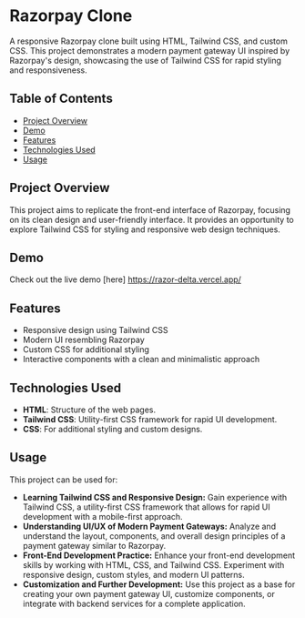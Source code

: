 # Razorpay Clone


A responsive Razorpay clone built using HTML, Tailwind CSS, and custom CSS. This project demonstrates a modern payment gateway UI inspired by Razorpay's design, showcasing the use of Tailwind CSS for rapid styling and responsiveness.

## Table of Contents

- [Project Overview](#project-overview)
- [Demo](#demo)
- [Features](#features)
- [Technologies Used](#technologies-used)
- [Usage](#usage)

## Project Overview

This project aims to replicate the front-end interface of Razorpay, focusing on its clean design and user-friendly interface. It provides an opportunity to explore Tailwind CSS for styling and responsive web design techniques.

## Demo

Check out the live demo [here] https://razor-delta.vercel.app/

## Features

- Responsive design using Tailwind CSS
- Modern UI resembling Razorpay
- Custom CSS for additional styling
- Interactive components with a clean and minimalistic approach

## Technologies Used

- **HTML**: Structure of the web pages.
- **Tailwind CSS**: Utility-first CSS framework for rapid UI development.
- **CSS**: For additional styling and custom designs.

## Usage

This project can be used for:

- **Learning Tailwind CSS and Responsive Design:** Gain experience with Tailwind CSS, a utility-first CSS framework that allows for rapid UI development with a mobile-first approach.
- **Understanding UI/UX of Modern Payment Gateways:** Analyze and understand the layout, components, and overall design principles of a payment gateway similar to Razorpay.
- **Front-End Development Practice:** Enhance your front-end development skills by working with HTML, CSS, and Tailwind CSS. Experiment with responsive design, custom styles, and modern UI patterns.
- **Customization and Further Development:** Use this project as a base for creating your own payment gateway UI, customize components, or integrate with backend services for a complete application.



